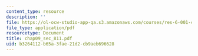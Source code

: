 ```yaml
---
content_type: resource
description: ''
file: https://ol-ocw-studio-app-qa.s3.amazonaws.com/courses/res-6-001-continuum-electromechanics-spring-2009/b3264112b65a3fae21d2cb9aeb696628_chap09_sec_811.pdf
file_type: application/pdf
resourcetype: Document
title: chap09_sec_811.pdf
uid: b3264112-b65a-3fae-21d2-cb9aeb696628
---
```

